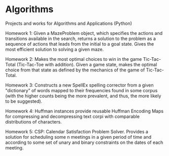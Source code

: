 # Algorithms

Projects and works for Algorithms and Applications (Python)

Homework 1:
Given a MazeProblem object, which specifies the actions and transitions available in the search, returns a solution to the problem as a sequence of actions that leads from the initial to a goal state. Gives the most efficient solution to solving a given maze.

Homework 2:
Makes the most optimal choices to win in the game Tic-Tac-Total (Tic-Tac-Toe with addition). Given a game state, makes the optimal choice from that state as defined by the mechanics of the game of Tic-Tac-Total.

Homework 3:
Constructs a new SpellEx spelling corrector from a given "dictionary" of words mapped to their frequencies found in some corpus (with the higher counts being the more prevalent, and thus, the more likely to be suggested).

Homework 4:
Huffman instances provide reusable Huffman Encoding Maps for compressing and decompressing text corpi with comparable distributions of characters.

Homework 5:
CSP: Calendar Satisfaction Problem Solver. Provides a solution for scheduling some n meetings in a given period of time and according to some set of unary and binary constraints on the dates of each meeting.
